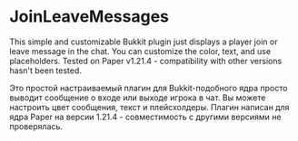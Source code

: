 # JoinLeaveMessages
This simple and customizable Bukkit plugin just displays a player join or leave message in the chat. You can customize the color, text, and use placeholders.
Tested on Paper v1.21.4 - compatibility with other versions hasn't been tested.

Это простой настраиваемый плагин для Bukkit-подобного ядра просто выводит сообщение о входе или выходе игрока в чат. Вы можете настроить цвет сообщения, текст и плейсхолдеры.
Плагин написан для ядра Paper на версии 1.21.4 - совместимость с другими версиями не проверялась.
